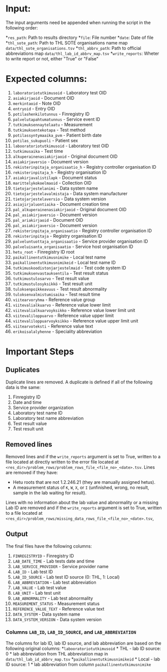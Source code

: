 # Input:
The input arguments need be appended when running the script in the
following order:

*`res_path`: Path to results directory
*`file`: File number
*`date`: Date of file
*`thl_sote_path`: Path to THL SOTE organisations name map `data/thl_sote_organisations.tsv`
*`thl_abbrv_path`: Path to official abbreviations map `data/thl_lab_id_abbrv_map.tsv`
*`write_reports`: Wheter to write report or not, either "True" or "False"

# Expected columns:
 1. `laboratoriotutkimusoid` - Laboratory test OID
 2. `asiakirjaoid` - Document OID
 3. `merkintaoid` - Note OID
 4. `entryoid` - Entry OID
 5. `potilashenkilotunnus` - Finregistry ID
 6. `palvelutapahtumatunnus` - Service event ID
 7. `tutkimuksennaytelaatu` - Measurement
 8. `tutkimuksentekotapa` - Test method
 9. `potilassyntymaaika_pvm` - Patient birth date
 10. `potilas_sukupuoli` - Patient sex
 11. `labooratoriotutkimusoid` - Laboratory test OID
 12. `tutkimusaika` - Test time
 13. `alkuperainenasiakirjaoid` - Original document OID
 14. `asiakirjaversio` - Document version
 15. `rekisterinpitaja_organisaatio_h` - Registry controller organisation ID
 16. `rekisterinpitaja_h` -  Registry organisation ID
 17. `asiakirjavalistilapk` - Document status
 18. `marittelykokoelmaoid` - Collection OID
 19. `tietojarjestelanimi` - Data system name
 20. `tietojarjestelavalmistaja` - Data system manufacturer
 21. `tietojarjestelaversio` - Data system version
 22. `asiajirjaluontiaika` - Document creation time
 23. `pal_alkuperainenasiakirjaoid` - Original document OID
 24. `pal_asiakirjaversio` - Document version
 25. `pal_ariakirjaoid` - Document OID
 26. `pal_asiakirjaversio` - Document version
 27. `rekisterinpitaja_organisaatio` - Registry controller organisation ID
 28. `rekisterinpitaja` -  Registry organisation ID
 29. `palveluntuottaja_organisaatio` - Service provider organisation ID
 30. `palveluisanta_organisaatio` - Service host organisation ID
 31. `hetu_root` - Finregistry ID root
 32. `paikallinentutkimusnimike` - Local test name
 33. `paikallinentutkimusnimikeid` - Local test name ID
 34. `tutkimuskoodistonjarjestelmaid` - Test code system ID
 35. `tutkimuksenvastauksentila` - Test result status
 36. `tutkimustulosarvo` - Test result value
 37. `tutkimustulosyksikkö` - Test result unit
 38. `tuloksenpoikkeavuus` - Test result abnormality
 39. `tuloksenvalmistumisaika` - Test result time
 40. `viitearvoryhma` - Reference value group
 41. `viitevalialkuarvo` - Reference value lower limit
 42. `viitevalialkuarvoyksikko` - Reference value lower limit unit
 43. `viitevaliloppuarvo` - Reference value upper limit
 44. `viitevaliloppuarvoyksikko` - Reference value upper limit unit
 45. `viitearvoteksti` - Reference value text
 46. `erikoisalalyhenne` - Speciality abbreviation
 
 # Important Steps
 ## Duplicates 
 Duplicate lines are removed. A duplicate is defined if all of the following data is the same: 
 1. Finregistry ID
 2. Date and time
 3. Service provider organization
 3. Laboratory test name ID
 4. Laboratory test name abbreviation
 5. Test result value
 6. Test result unit
 
 ## Removed lines

 Removed lines and if the `write_reports` argument is set to True,
 written to a file located at directly written to the error file located at
 `<res_dir>/problem_rows/problem_rows_file_<file_no>_<date>.tsv`.
 Lines are removed if they have:
 * Hetu roots that are not 1.2.246.21 (they are manually assigned hetus).
 * A measurement status of `K`, `W`, `X`, or `I` (unfinished, wrong, no result, sample in the lab waiting for result).
 
 Lines with no information about the lab value and abnormality or
 a missing Lab ID are removed and if the `write_reports` argument is set to True,
 written to a file located at
 `<res_dir>/problem_rows/missing_data_rows_file_<file_no>_<date>.tsv`,
 
 ## Output

 The final files have the following columns:
 1. `FINREGISTRYID` - Finregistry ID
 2. `LAB_DATE_TIME` - Lab tests date and time
 3. `LAB_SERVICE_PROVIDER` - Service provider name
 4. `LAB_ID` - Lab test ID
 5. `LAB_ID_SOURCE` - Lab test ID source (0: THL, 1: Local)
 6. `LAB_ABBREVIATION` - Lab test abbreviation
 7. `LAB_VALUE` - Lab test value
 8. `LAB_UNIT` - Lab test unit
 9. `LAB_ABNORMALITY` - Lab test abnormality
 10. `MEASUREMENT_STATUS` - Measurement status
 11. `REFERENCE_VALUE_TEXT` - Reference value text
 12. `DATA_SYSTEM` - Data system name
 13. `DATA_SYSTEM_VERSION` - Data system version
 
 ### Columns `LAB_ID`, `LAB_ID_SOURCE`, and `LAB_ABBREVIATION`

 The columns for lab ID, lab ID source, and lab abbreviation are based on
 the following original columns:
*`labooratoriotutkimusoid` 
    * THL - lab ID source: 0
    * lab abbreviation from THL abbreviation map in `data/thl_lab_id_abbrv_map.tsv`
*`paikallinentutkimusnimikeid`
    * Local - lab ID source: 1
    * lab abbreviation from column `paikallinentutkimusnimike`
